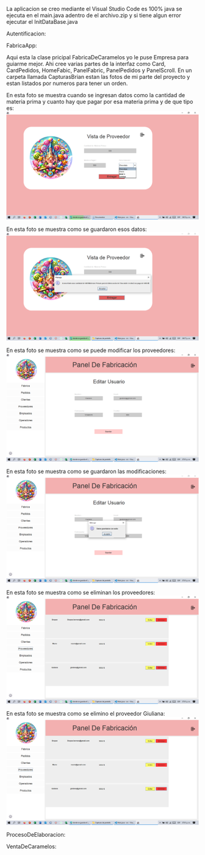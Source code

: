 La aplicacion se creo mediante el Visual Studio Code es 100% java se ejecuta en el main.java adentro de el archivo.zip y si tiene algun error ejecutar el InitDataBase.java

Autentificacion:



FabricaApp:

Aqui esta la clase pricipal FabricaDeCaramelos yo le puse Empresa para guiarme mejor. Ahi cree varias partes de la interfaz como Card, CardPedidos, 
HomeFabic, PanelFabric, PanelPedidos y PanelScroll. En un carpeta llamada CapturasBrian estan las fotos de mi parte del proyecto y estan listados por numeros para tener un orden.

En esta foto se muestra cuando se ingresan datos como la cantidad de materia prima y cuanto hay que pagar por esa materia prima y de que tipo es:
![Alt text](image.png)

En esta foto se muestra como se guardaron esos datos:
![Alt text](image-1.png)

En esta foto se muestra como se puede modificar los proveedores:
![Alt text](image-2.png)

En esta foto se muestra como se guardaron las modificaciones:
![Alt text](image-3.png)

En esta foto se muestra como se eliminan los proveedores:
![Alt text](image-4.png)

En esta foto se muestra como se elimino el proveedor Giuliana:
![Alt text](image-4.png)






ProcesoDeElaboracion:



VentaDeCaramelos:


